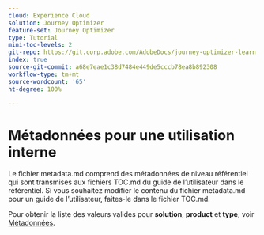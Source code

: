 ```yaml
---
cloud: Experience Cloud
solution: Journey Optimizer
feature-set: Journey Optimizer
type: Tutorial
mini-toc-levels: 2
git-repo: https://git.corp.adobe.com/AdobeDocs/journey-optimizer-learn.fr-FR
index: true
source-git-commit: a68e7eae1c38d7484e449de5cccb78ea8b892308
workflow-type: tm+mt
source-wordcount: '65'
ht-degree: 100%

---
```



# Métadonnées pour une utilisation interne

Le fichier metadata.md comprend des métadonnées de niveau référentiel qui sont transmises aux fichiers TOC.md du guide de l’utilisateur dans le référentiel. Si vous souhaitez modifier le contenu du fichier metadata.md pour un guide de l’utilisateur, faites-le dans le fichier TOC.md.

Pour obtenir la liste des valeurs valides pour **solution**, **product** et **type**, voir [Métadonnées](https://experienceleague.adobe.com/docs/authoring-guide-exl/using/editing/user-guide-setup/metadata.html?lang=fr).
